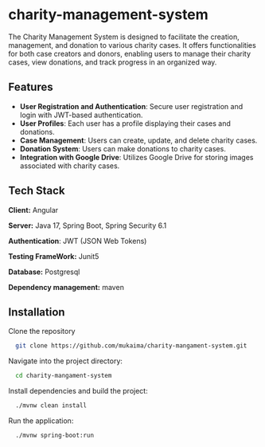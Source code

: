 
# charity-management-system

The Charity Management System is designed to facilitate the creation, management, and donation to various charity cases. It offers functionalities for both case creators and donors, enabling users to manage their charity cases, view donations, and track progress in an organized way.


## Features

- **User Registration and Authentication**: Secure user registration and login with JWT-based authentication.
- **User Profiles**: Each user has a profile displaying their cases and donations.
- **Case Management**: Users can create, update, and delete charity cases.
- **Donation System**: Users can make donations to charity cases.
- **Integration with Google Drive**: Utilizes Google Drive for storing images associated with charity cases.



## Tech Stack

**Client:** Angular

**Server:** Java 17, Spring Boot, Spring Security 6.1

**Authentication**: JWT (JSON Web Tokens)

**Testing FrameWork:** Junit5

**Database:** Postgresql

**Dependency management:** maven



## Installation

Clone the repository

```bash
  git clone https://github.com/mukaima/charity-mangament-system.git
```
Navigate into the project directory:

```bash
  cd charity-mangament-system
```  
Install dependencies and build the project:

```bash
  ./mvnw clean install
```
Run the application:

```bash
  ./mvnw spring-boot:run
```
